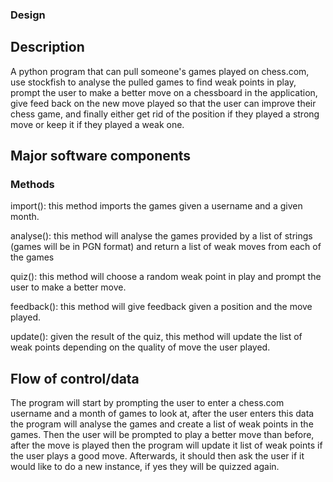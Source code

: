 ### Design

## Description 
A python program that can pull someone's games played on chess.com, use stockfish to analyse the pulled games to find weak points in play, prompt the user to make a better move on a chessboard in the application, give feed back on the new move played so that the user can improve their chess game, and finally either get rid of the position if they played a strong move or keep it if they played a weak one. 

## Major software components 

### Methods
import(): this method imports the games given a username and a given month.  

analyse(): this method will analyse the games provided by a list of strings (games will be in PGN format) and return a list of weak moves from each of the games

quiz(): this method will choose a random weak point in play and prompt the user to make a better move. 

feedback(): this method will give feedback given a position and the move played. 

update(): given the result of the quiz, this method will update the list of weak points depending on the quality of move the user played. 

## Flow of control/data

The program will start by prompting the user to enter a chess.com username and a month of games to look at, after the user enters this data the program will analyse the games and create a list of weak points in the games. Then the user will be prompted to play a better move than before, after the move is played then the program will update it list of weak points if the user plays a good move. Afterwards, it should then ask the user if it would like to do a new instance, if yes they will be quizzed again. 




